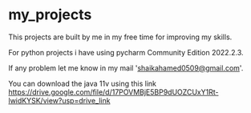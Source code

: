 # my_projects
This projects are built by me in my free time for improving my skills.

For python projects i have using pycharm Community Edition 2022.2.3.

If any problem let me know in my mail 'shaikahamed0509@gmail.com'.



You can download the java 11v using this link https://drive.google.com/file/d/17POVMBjE5BP9dUOZCUxY1Rt-lwidKYSK/view?usp=drive_link

